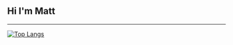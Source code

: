 ## Hi I'm Matt
---
[![Top Langs](https://github-readme-stats.vercel.app/api/top-langs/?username=Mathewooo&hide=css,html,shell,cmake,sass,scss&langs_count=8&layout=compact&theme=onedark)](https://github.com/anuraghazra/github-readme-stats)


